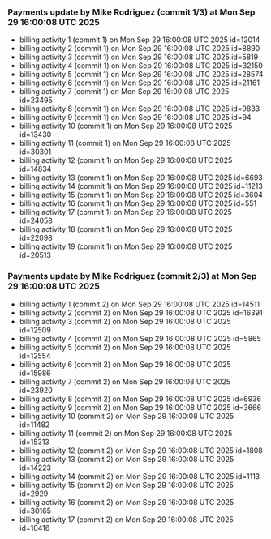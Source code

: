 
### Payments update by Mike Rodriguez (commit 1/3) at Mon Sep 29 16:00:08 UTC 2025
- billing activity 1 (commit 1) on Mon Sep 29 16:00:08 UTC 2025 id=12014
- billing activity 2 (commit 1) on Mon Sep 29 16:00:08 UTC 2025 id=8890
- billing activity 3 (commit 1) on Mon Sep 29 16:00:08 UTC 2025 id=5819
- billing activity 4 (commit 1) on Mon Sep 29 16:00:08 UTC 2025 id=32150
- billing activity 5 (commit 1) on Mon Sep 29 16:00:08 UTC 2025 id=28574
- billing activity 6 (commit 1) on Mon Sep 29 16:00:08 UTC 2025 id=21161
- billing activity 7 (commit 1) on Mon Sep 29 16:00:08 UTC 2025 id=23495
- billing activity 8 (commit 1) on Mon Sep 29 16:00:08 UTC 2025 id=9833
- billing activity 9 (commit 1) on Mon Sep 29 16:00:08 UTC 2025 id=94
- billing activity 10 (commit 1) on Mon Sep 29 16:00:08 UTC 2025 id=13430
- billing activity 11 (commit 1) on Mon Sep 29 16:00:08 UTC 2025 id=30301
- billing activity 12 (commit 1) on Mon Sep 29 16:00:08 UTC 2025 id=14834
- billing activity 13 (commit 1) on Mon Sep 29 16:00:08 UTC 2025 id=6693
- billing activity 14 (commit 1) on Mon Sep 29 16:00:08 UTC 2025 id=11213
- billing activity 15 (commit 1) on Mon Sep 29 16:00:08 UTC 2025 id=3604
- billing activity 16 (commit 1) on Mon Sep 29 16:00:08 UTC 2025 id=551
- billing activity 17 (commit 1) on Mon Sep 29 16:00:08 UTC 2025 id=24058
- billing activity 18 (commit 1) on Mon Sep 29 16:00:08 UTC 2025 id=22098
- billing activity 19 (commit 1) on Mon Sep 29 16:00:08 UTC 2025 id=20513

### Payments update by Mike Rodriguez (commit 2/3) at Mon Sep 29 16:00:08 UTC 2025
- billing activity 1 (commit 2) on Mon Sep 29 16:00:08 UTC 2025 id=14511
- billing activity 2 (commit 2) on Mon Sep 29 16:00:08 UTC 2025 id=16391
- billing activity 3 (commit 2) on Mon Sep 29 16:00:08 UTC 2025 id=12509
- billing activity 4 (commit 2) on Mon Sep 29 16:00:08 UTC 2025 id=5865
- billing activity 5 (commit 2) on Mon Sep 29 16:00:08 UTC 2025 id=12554
- billing activity 6 (commit 2) on Mon Sep 29 16:00:08 UTC 2025 id=15986
- billing activity 7 (commit 2) on Mon Sep 29 16:00:08 UTC 2025 id=23920
- billing activity 8 (commit 2) on Mon Sep 29 16:00:08 UTC 2025 id=6936
- billing activity 9 (commit 2) on Mon Sep 29 16:00:08 UTC 2025 id=3666
- billing activity 10 (commit 2) on Mon Sep 29 16:00:08 UTC 2025 id=11482
- billing activity 11 (commit 2) on Mon Sep 29 16:00:08 UTC 2025 id=15313
- billing activity 12 (commit 2) on Mon Sep 29 16:00:08 UTC 2025 id=1808
- billing activity 13 (commit 2) on Mon Sep 29 16:00:08 UTC 2025 id=14223
- billing activity 14 (commit 2) on Mon Sep 29 16:00:08 UTC 2025 id=1113
- billing activity 15 (commit 2) on Mon Sep 29 16:00:08 UTC 2025 id=2929
- billing activity 16 (commit 2) on Mon Sep 29 16:00:08 UTC 2025 id=30165
- billing activity 17 (commit 2) on Mon Sep 29 16:00:08 UTC 2025 id=10416
